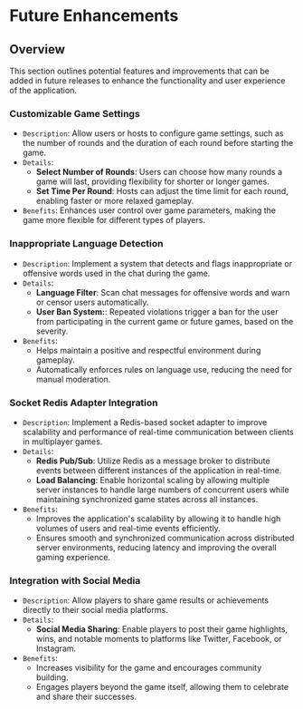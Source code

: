 # Future Enhancements

## Overview

This section outlines potential features and improvements that can be added in future releases to enhance the functionality and user experience of the application.

### Customizable Game Settings

- `Description`: Allow users or hosts to configure game settings, such as the number of rounds and the duration of each round before starting the game.
- `Details`:
  - **Select Number of Rounds**: Users can choose how many rounds a game will last, providing flexibility for shorter or longer games.
  - **Set Time Per Round**: Hosts can adjust the time limit for each round, enabling faster or more relaxed gameplay.
- `Benefits`: Enhances user control over game parameters, making the game more flexible for different types of players.

### Inappropriate Language Detection

- `Description`: Implement a system that detects and flags inappropriate or offensive words used in the chat during the game.
- `Details`:
  - **Language Filter**: Scan chat messages for offensive words and warn or censor users automatically.
  - **User Ban System:**: Repeated violations trigger a ban for the user from participating in the current game or future games, based on the severity.
- `Benefits`:
  - Helps maintain a positive and respectful environment during gameplay.
  - Automatically enforces rules on language use, reducing the need for manual moderation.

### Socket Redis Adapter Integration

- `Description`: Implement a Redis-based socket adapter to improve scalability and performance of real-time communication between clients in multiplayer games.
- `Details`:
  - **Redis Pub/Sub**: Utilize Redis as a message broker to distribute events between different instances of the application in real-time.
  - **Load Balancing**: Enable horizontal scaling by allowing multiple server instances to handle large numbers of concurrent users while maintaining synchronized game states across all instances.
- `Benefits`:
  - Improves the application's scalability by allowing it to handle high volumes of users and real-time events efficiently.
  - Ensures smooth and synchronized communication across distributed server environments, reducing latency and improving the overall gaming experience.

### Integration with Social Media

- `Description`: Allow players to share game results or achievements directly to their social media platforms.
- `Details`:
  - **Social Media Sharing**: Enable players to post their game highlights, wins, and notable moments to platforms like Twitter, Facebook, or Instagram.
- `Benefits`:
  - Increases visibility for the game and encourages community building.
  - Engages players beyond the game itself, allowing them to celebrate and share their successes.
